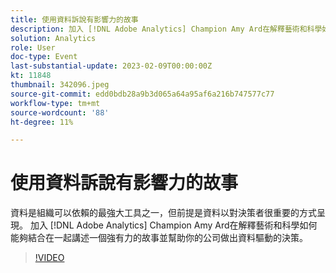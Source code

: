 ```yaml
---
title: 使用資料訴說有影響力的故事
description: 加入 [!DNL Adobe Analytics] Champion Amy Ard在解釋藝術和科學如何能夠結合在一起講述一個強有力的故事並幫助你的公司做出資料驅動的決策。
solution: Analytics
role: User
doc-type: Event
last-substantial-update: 2023-02-09T00:00:00Z
kt: 11848
thumbnail: 342096.jpeg
source-git-commit: edd0bdb28a9b3d065a64a95af6a216b747577c77
workflow-type: tm+mt
source-wordcount: '88'
ht-degree: 11%

---
```


# 使用資料訴說有影響力的故事

資料是組織可以依賴的最強大工具之一，但前提是資料以對決策者很重要的方式呈現。 加入 [!DNL Adobe Analytics] Champion Amy Ard在解釋藝術和科學如何能夠結合在一起講述一個強有力的故事並幫助你的公司做出資料驅動的決策。

>[!VIDEO](https://video.tv.adobe.com/v/342096/?quality=12&learn=on)
